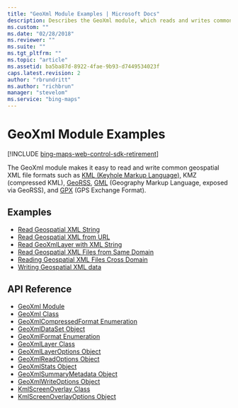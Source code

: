 ```yaml
---
title: "GeoXml Module Examples | Microsoft Docs"
description: Describes the GeoXml module, which reads and writes common geospatial XML file formats, and provides examples and API reference articles.
ms.custom: ""
ms.date: "02/28/2018"
ms.reviewer: ""
ms.suite: ""
ms.tgt_pltfrm: ""
ms.topic: "article"
ms.assetid: ba5ba87d-8922-4fae-9b93-d7449534023f
caps.latest.revision: 2
author: "rbrundritt"
ms.author: "richbrun"
manager: "stevelom"
ms.service: "bing-maps"
---
```


# GeoXml Module Examples

[!INCLUDE [bing-maps-web-control-sdk-retirement](../../includes/bing-maps-web-control-sdk-retirement.md)]

The GeoXml module makes it easy to read and write common geospatial XML file formats such as [KML (Keyhole Markup Language),](https://en.wikipedia.org/wiki/Keyhole_Markup_Language) KMZ (compressed KML), [GeoRSS](https://en.wikipedia.org/wiki/GeoRSS), [GML](https://en.wikipedia.org/wiki/Geography_Markup_Language) (Geography Markup Language, exposed via GeoRSS), and [GPX](https://en.wikipedia.org/wiki/GPS_Exchange_Format) (GPS Exchange Format).


## Examples

 * [Read Geospatial XML String](read-geospatial-xml-string.md)
 * [Read Geospatial XML from URL](read-geospatial-xml-from-url.md)
 * [Read GeoXmlLayer with XML String](read-geoxmllayer-with-xml-string.md)
 * [Read Geospatial XML Files from Same Domain](read-geospatial-xml-files-from-same-domain.md)
 * [Reading Geospatial XML Files Cross Domain](reading-geospatial-xml-files-cross-domain.md)
 * [Writing Geospatial XML data](writing-geospatial-xml-data.md)

## API Reference

* [GeoXml Module](../../modules/geoxml-module/index.md)
* [GeoXml Class](../../modules/geoxml-module/geoxml-class.md)
* [GeoXmlCompressedFormat Enumeration](../../modules/geoxml-module/geoxmlcompressedformat-enumeration.md)
* [GeoXmlDataSet Object](../../modules/geoxml-module/geoxmldataset-object.md)
* [GeoXmlFormat Enumeration](../../modules/geoxml-module/geoxmlformat-enumeration.md)
* [GeoXmlLayer Class](../../modules/geoxml-module/geoxmllayer-class.md)
* [GeoXmlLayerOptions Object](../../modules/geoxml-module/geoxmllayeroptions-object.md)
* [GeoXmlReadOptions Object](../../modules/geoxml-module/geoxmlreadoptions-object.md)
* [GeoXmlStats Object](../../modules/geoxml-module/geoxmlstats-object.md)
* [GeoXmlSummaryMetadata Object](../../modules/geoxml-module/geoxmlsummarymetadata-object.md)
* [GeoXmlWriteOptions Object](../../modules/geoxml-module/geoxmlwriteoptions-object.md)
* [KmlScreenOverlay Class](../../modules/geoxml-module/kmlscreenoverlay-class.md)
* [KmlScreenOverlayOptions Object](../../modules/geoxml-module/kmlscreenoverlayoptions-object.md)